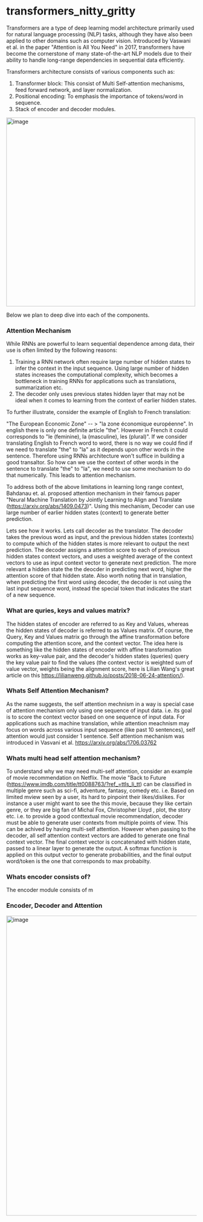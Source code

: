 # transformers_nitty_gritty

Transformers are a type of deep learning model architecture primarily used for natural language processing (NLP) tasks, although they have also been applied to other domains such as computer vision. Introduced by Vaswani et al. in the paper "Attention is All You Need" in 2017, transformers have become the cornerstone of many state-of-the-art NLP models due to their ability to handle long-range dependencies in sequential data efficiently.

Transformers architecture consists of various components such as:

1. Transformer block: This consist of Multi Self-attention mechanisms, feed forward network, and layer normalization.
2. Positional encoding: To emphasis the importance of tokens/word in sequence. 
3. Stack of encoder and decoder modules.

<img width="500" alt="image" src="https://github.com/himalayan-avalanche/transformers_nitty_gritty/assets/166877485/89822bbf-5c33-43d7-8245-adaeb3319fd1">

Below we plan to deep dive into each of the components.

### Attention Mechanism

While RNNs are powerful to learn sequential dependence among data, their use is often limited by the following reasons:
1. Training a RNN network often require large number of hidden states to infer the context in the input sequence. Using large number of hidden states increases the computational complexity, which becomes a bottleneck in training RNNs for applications such as translations, summarization etc.
2. The decoder only uses previous states hidden layer that may not be ideal when it comes to learning from the context of earlier hidden states.

To further illustrate, consider the example of English to French translation:

"The European Economic Zone" -- > "la zone économique européenne". In english there is only one definite article "the". However in French it could corresponds to "le (feminine), la (masculine), les (plural)". If we consider translating English to French word to word, there is no way we could find if we need to translate "the" to "la" as it depends upon other words in the sentence. Therefore using RNNs architecture won't suffice in building a good transaltor. So how can we use the context of other words in the sentence to translate "the" to "la", we need to use some mechanism to do that numerically. This leads to attention mechanism.

To address both of the above limitations in learning long range context, Bahdanau et. al. proposed attention mechanism in their famous paper "Neural Machine Translation by Jointly Learning to Align and Translate (https://arxiv.org/abs/1409.0473)". Using this mechanism, Decoder can use large number of earlier hidden states (context) to generate better prediction.

Lets see how it works. Lets call decoder as the translator. The decoder takes the previous word as input, and the previous hidden states (contexts) to compute which of the hidden states is more relevant to output the next prediction. The decoder assigns a attention score to each of previous hidden states context vectors, and uses a weighted average of the context vectors to use as input context vector to generate next prediction. The more relevant a hidden state the the deocder in predicting next word, higher the attention score of that hidden state. Also worth noting that in translation, when predicting the first word using decoder, the decoder is not using the last input sequence word, instead the special token that indicates the start of a new sequence.

### What are quries, keys and values matrix?

The hidden states of encoder are referred to as Key and Values, whereas the hidden states of decoder is referred to as Values matrix. Of course, the Query, Key and Values matrix go through the affine transformation before computing the attention score, and the context vector. The idea here is something like the hidden states of encoder with affine transformation works as key-value pair, and the decoder's hidden states (queries) query the key value pair to find the values (the context vector is weighted sum of value vector, weights being the alignment score, here is Lilian Wang's great article on this https://lilianweng.github.io/posts/2018-06-24-attention/).

### Whats Self Attention Mechanism?
As the name suggests, the self attention mechnism in a way is special case of attention mechanism only using one sequence of input data. i.e. its goal is to score the context vector based on one sequence of input data. For applications such as machine translation, while attention meachnism may focus on words across various input sequence (like past 10 sentences), self attention would just consider 1 sentence. Self attention mechanism was introduced in Vasvani et al. https://arxiv.org/abs/1706.03762

### Whats multi head self attention mechanism?
To understand why we may need multi-self attention, consider an example of movie recommendation on Netflix. The movie "Back to Future (https://www.imdb.com/title/tt0088763/?ref_=ttls_li_tt) can be classified in multiple genre such as sci-fi, adventure, fantasy, comedy etc. i.e. Based on limited mview seen by a user, its hard to pinpoint their likes/dislikes. For instance a user might want to see the this movie, because they like certain genre, or they are big fan of Michal Fox, Christopher Lloyd , plot, the story etc. i.e. to provide a good conttextual movie recommendation, decoder must be able to generate user contexts from multiple points of view. This can be achived by having multi-self attention. However when passing to the decoder, all self attention context vectors are added to generate one final context vector. The final context vector is concatenated with hidden state, passed to a linear layer to generate the output. A softmax function is applied on this output vector to generate probabilities, and the final output word/token is the one that corresponds to max probabilty.

### Whats encoder consists of?
The encoder module consists of m

### Encoder, Decoder and Attention


<img width="794" alt="image" src="https://github.com/himalayan-avalanche/transformers_nitty_gritty/assets/166877485/ce3f59e3-c28d-490a-be30-91c5b5ea4aae">



